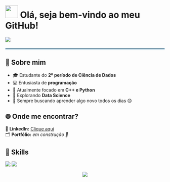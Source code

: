 <!--Título-->
<h1>
  <img src="https://media.giphy.com/media/hvRJCLFzcasrR4ia7z/giphy.gif" width="40px"> 
  Olá, seja bem-vindo ao meu GitHub!
</h1>

<!-- Animação-->
<p>
  <img src="https://readme-typing-svg.herokuapp.com?font=JetBrains+Mono&weight=600&size=28&pause=2000&color=58A0C8&center=true&vCenter=true&width=650&lines=Graduando+em+Ciência+de+Dados+📈;Transformando+ideias+em++códigos+💡;Small+steps,+big+dreams+🪐&repeat=true">
</p>

<!-- Linha -->
<hr style="border: 1px solid #58A0C8; margin: 20px 0;">

## 📍 Sobre mim  

- 🎓 Estudante do **2º período de Ciência de Dados**
- 💻 Entusiasta de **programação**
- 📘 Atualmente focado em **C++ e Python**
- 🧠 Explorando **Data Science**
- 🚀 Sempre buscando aprender algo novo todos os dias 😊

## 🌐 Onde me encontrar?

📧 **LinkedIn:** [Clique aqui](https://www.linkedin.com/in/jo%C3%A3o-vitor-santos-e-silva-264645354?utm_source=share&utm_campaign=share_via&utm_content=profile&utm_medium=ios_app)  
🗂️ **Portfólio:** *em construção 🚧*  

## 🔧 Skills  

<p>
  <img src="https://img.shields.io/badge/C-1E3A8A?style=for-the-badge&logo=c&logoColor=white"/>
  <img src="https://img.shields.io/badge/Python-2563EB?style=for-the-badge&logo=python&logoColor=white"/>
</p>

<!-- Rodapé-->
<p align="center">
  <img src="https://capsule-render.vercel.app/api?type=waving&color=58A0C8&height=120&section=footer&width=100%"/>
</p>
